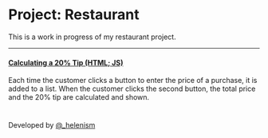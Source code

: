 # Project: Restaurant

This is a work in progress of my restaurant project.
<hr>

#### [Calculating a 20% Tip (HTML; JS)](https://github.com/helenism/project-restaurant/blob/master/tip.html)
Each time the customer clicks a button to enter the price of a purchase, it is added to a list. When the customer clicks the second button, the total price and the 20% tip are calculated and shown.

#
Developed by [@_helenism](https://twitter.com/_helenism)
